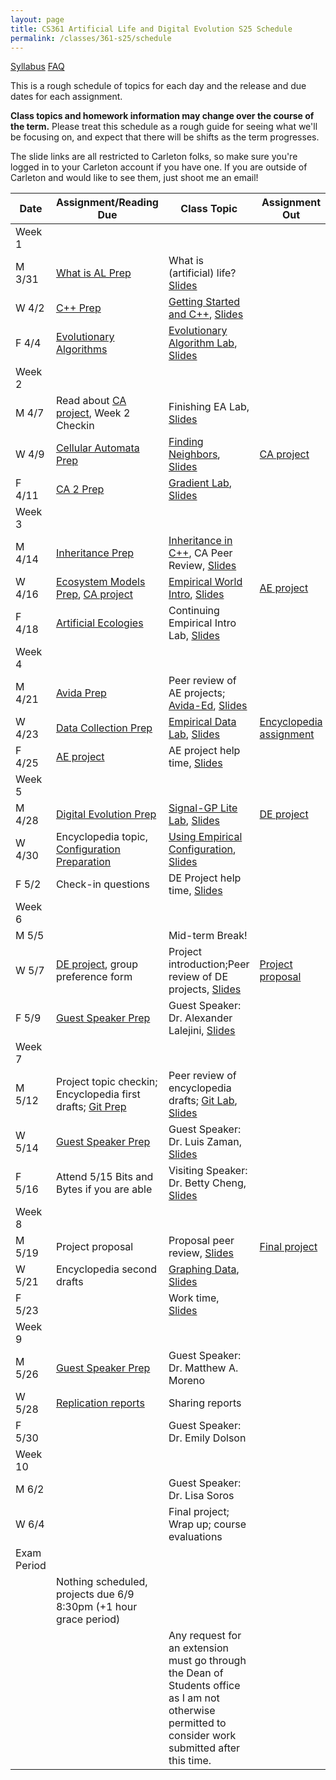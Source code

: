 ```yaml
---
layout: page
title: CS361 Artificial Life and Digital Evolution S25 Schedule
permalink: /classes/361-s25/schedule
---
```


[Syllabus](https://anyaevostinar.github.io/classes/361-s25/syllabus)
[FAQ](faq)

This is a rough schedule of topics for each day and the release and due dates for each assignment.

**Class topics and homework information may change over the course of the term.** Please treat this schedule as a rough guide for seeing what we'll be focusing on, and expect that there will be shifts as the term progresses.

The slide links are all restricted to Carleton folks, so make sure you're logged in to your Carleton account if you have one. If you are outside of Carleton and would like to see them, just shoot me an email!

| Date	| Assignment/Reading Due	| Class Topic |	Assignment Out |
| ------- | --------------- | ------------- | -------------- |
| Week 1 | |  | |
| M 3/31 | [What is AL Prep](intro-prep) | What is (artificial) life? [Slides](https://docs.google.com/presentation/d/1_dQ3RyPPnzJqQV0fkyZYafqOjtEtY628AK-yYRQZat8/edit?usp=sharing) |  |
| W 4/2 | [C++ Prep](cpp-prep)|	[Getting Started and C++](cpp_lab), [Slides](https://docs.google.com/presentation/d/175rsm5y-LWGS6yd6xJFBrIUdEQcS7aoPWyFQnoVWDSY/edit?usp=sharing) |	|
| F 4/4 |	[Evolutionary Algorithms](evocomp-prep)	| [Evolutionary Algorithm Lab](evo_alg_lab), [Slides](https://docs.google.com/presentation/d/1kSe_rQa_9mSOZ-J-JmpGp0R_XQ4ZmSFPdR2pkcYFehs/edit?usp=sharing)  |	 |
| Week 2 | |  | |
| M 4/7 | Read about [CA project](hw-ca), Week 2 Checkin	| Finishing EA Lab, [Slides](https://docs.google.com/presentation/d/1K6XTreah0xjEQaeLB16LgNH8zno9JDrGMAb9erMSQ_w/edit?usp=sharing) | |
| W 4/9 | [Cellular Automata Prep](ca-intro-prep)	| [Finding Neighbors](nf-lab), [Slides](https://docs.google.com/presentation/d/1PuEkv5l5tjz_a15iilrbIj-10AgxviqYcpH3BkGwcZw/edit?usp=sharing)  | [CA project](hw-ca) |
| F 4/11 | [CA 2 Prep](ca-2-prep)	| [Gradient Lab](gradient-lab), [Slides](https://docs.google.com/presentation/d/1l5dLjabav9RBcpgAQnqinVFzbAdSEQ2oWo4xizMXq40/edit?usp=sharing)	| |
| Week 3 | |  | |
| M 4/14 | [Inheritance Prep](inheritance-prep) | [Inheritance in C++](inheritance_lab), CA Peer Review, [Slides](https://docs.google.com/presentation/d/1Q98MK3XoulFJLqRWlvjoi3UggM7ydaX8QiGwUyPup34/edit?usp=sharing) |  |
| W 4/16 |	[Ecosystem Models Prep](eco-models-prep), [CA project](hw-ca) | [Empirical World Intro](empirical_intro_lab), [Slides](https://docs.google.com/presentation/d/1spNo6wZmx_ePQfC8M6OVsWfrHE7pSSdECCPvPOKWwIw/edit?usp=sharing)	| [AE project](hw-ae) |
| F 4/18 | [Artificial Ecologies](art-eco-prep) | Continuing Empirical Intro Lab, [Slides](https://docs.google.com/presentation/d/1EoEWoJQzrJWxRnPa14Jo10s3idMYwkTv2s2mLQHDJR0/edit?usp=sharing)	 |  |
| Week 4 | | | |
| M 4/21 | [Avida Prep](avida-prep) | Peer review of AE projects; [Avida-Ed](avida-ed-lab), [Slides](https://docs.google.com/presentation/d/1yVmwg65OCISubdkyq0kuN1qJggWpbCs_gTc0lmtWDvc/edit?usp=sharing) |  |
| W 4/23 |[Data Collection Prep](data-prep)	| [Empirical Data Lab](empirical_data_lab), [Slides](https://docs.google.com/presentation/d/1TA-lmlqRrAuz8QPT40wT7fdRKMX2en5GhN9id4yu44g/edit?usp=sharing) | [Encyclopedia assignment](encyclopedia-hw) |  
| F 4/25 | [AE project](hw-ae) | AE project help time, [Slides](https://docs.google.com/presentation/d/1VDkoe6FQ8QD-rT8dBAVA8wfnGc5N4spR-XBDFtO72vs/edit?usp=sharing) |   |
| Week 5 | |  | |
| M 4/28 | [Digital Evolution Prep](dig-evo-prep) | [Signal-GP Lite Lab](sgplite_lab), [Slides](https://docs.google.com/presentation/d/1QdAhZqkl7FtRX6KCXXg3sbhbhSTcb-Qr2BZaOJNdV-U/edit?usp=sharing) |  [DE project](hw-de) |
| W 4/30 |	Encyclopedia topic, [Configuration Preparation](config_intro) |[Using Empirical Configuration](emp_config_lab), [Slides](https://docs.google.com/presentation/d/1Nsi0KzLELSEGINQdFQlXyWw1x6ztErQFJfwC8naIak0/edit?usp=sharing) | |
| F 5/2 | Check-in questions  | 	DE Project help time, [Slides](https://docs.google.com/presentation/d/1R-ymdYrQFufcX3eFCYIVD39ZKGWTLYm3MaA-_L30LK0/edit?usp=sharing)	| |
| Week 6 | |  | |
| M 5/5	| |	Mid-term Break!	| |
| W 5/7 | [DE project](hw-de), group preference form | 	 Project introduction;Peer review of DE projects, [Slides](https://docs.google.com/presentation/d/1-TWPWhrXXI5Zfc-0YG6jj6EZEjTsVldMeKwJdAHK2Fc/edit?usp=sharing)  | [Project proposal](project-overview#proposal)|
| F 5/9 |  [Guest Speaker Prep](lalejini-prep)	| Guest Speaker: Dr. Alexander Lalejini, [Slides](https://docs.google.com/presentation/d/1q2SCUetcsAbdsTJJkq3d_5Dxlpsshn5YCAEUvfrkq_M/edit?usp=sharing)  |  |
| Week 7 | |  | |
| M 5/12 | Project topic checkin; Encyclopedia first drafts; [Git Prep](git-prep) 	|Peer review of encyclopedia drafts; [Git Lab](lab-git), [Slides](https://docs.google.com/presentation/d/1mkvQm95QGoWInJMwVqoIHXLydxtV4109ed3c2ab8ljI/edit?usp=sharing) |
| W 5/14 | [Guest Speaker Prep](zaman-prep)  |  Guest Speaker: Dr. Luis Zaman, [Slides](https://docs.google.com/presentation/d/1rZZss1q3V_4VbWSYinMcLzWK79rHVZQB37Jd4YPSSfA/edit?usp=sharing)  | |
| F 5/16 | Attend 5/15 Bits and Bytes if you are able | Visiting Speaker: Dr. Betty Cheng, [Slides](https://docs.google.com/presentation/d/1cgIR0KKvrEPIEc5ShFSwyOcyPwOpU0KXhbV-EknuByE/edit?usp=sharing) | | 
| Week 8 | |  | |
| M 5/19 |  Project proposal |	Proposal peer review, [Slides](https://docs.google.com/presentation/d/1termRSSAHVtybeo-mOBWh9OepMBjsMq5DCD8GwLNI4o/edit?usp=sharing)	| [Final project](project-overview)  |
| W 5/21 | Encyclopedia second drafts | [Graphing Data](r-lab), [Slides](https://docs.google.com/presentation/d/1z0TBTX0a5arl5V9ZpBJewwutDmBon_hwBUCwa2-6QlM/edit?usp=sharing)		 | |	
| F 5/23 | 	| Work time, [Slides](https://docs.google.com/presentation/d/1kMoKlx0u68p_rjHAwxtllFiA93O0yq_162cPfr-u04k/edit?usp=sharing) |	|
| Week 9 | |  | |
| M 5/26 | [Guest Speaker Prep](moreno-prep)|	Guest Speaker: Dr. Matthew A. Moreno		| |	
| W 5/28 | [Replication reports](project-overview#replication-drafts) |	Sharing reports | |
| F 5/30 |  | Guest Speaker: Dr. Emily Dolson	|	 |
| Week 10 | | | |
| M 6/2	| | Guest Speaker: Dr. Lisa Soros    | |
| W 6/4 |  | Final project; Wrap up; course evaluations	| |
| Exam Period | | | |
| |Nothing scheduled, projects due 6/9 8:30pm (+1 hour grace period) | | |
| | | Any request for an extension must go through the Dean of Students office as I am not otherwise permitted to consider work submitted after this time. | |